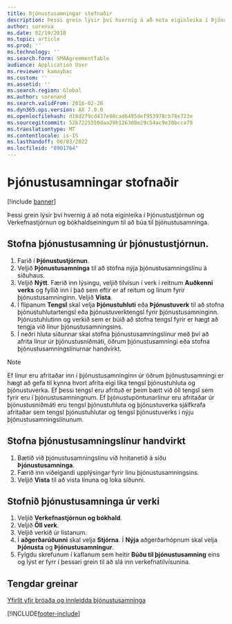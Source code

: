 ```yaml
---
title: Þjónustusamningar stofnaðir
description: Þessi grein lýsir því hvernig á að nota eiginleika í Þjónustustjórnun og Verkefnastjórnun og bókhaldseiningum til að búa til þjónustusamninga.
author: sorenva
ms.date: 02/19/2018
ms.topic: article
ms.prod: ''
ms.technology: ''
ms.search.form: SMAAgreementTable
audience: Application User
ms.reviewer: kamaybac
ms.custom: ''
ms.assetid: ''
ms.search.region: Global
ms.author: sorenand
ms.search.validFrom: 2016-02-28
ms.dyn365.ops.version: AX 7.0.0
ms.openlocfilehash: d18d279cd437e98cad6495def953978cb78e723e
ms.sourcegitcommit: 52b7225350daa29b1263d8e29c54ac9e20bcca70
ms.translationtype: MT
ms.contentlocale: is-IS
ms.lasthandoff: 06/03/2022
ms.locfileid: "8901764"
---
```

# <a name="create-service-agreements"></a>Þjónustusamningar stofnaðir

[!include [banner](../includes/banner.md)]

Þessi grein lýsir því hvernig á að nota eiginleika í Þjónustustjórnun og Verkefnastjórnun og bókhaldseiningum til að búa til þjónustusamninga.

## <a name="create-a-service-agreement-from-service-management"></a>Stofna þjónustusamning úr þjónustustjórnun.

1. Farið í **Þjónustustjórnun**.
2. Veljið **Þjónustusamninga** til að stofna nýja þjónustusamningslínu á síðuhaus. 
3. Veljið **Nýtt**. Færið inn lýsingu, veljið tilvísun í verk í reitnum **Auðkenni verks** og fyllið inn í það sem eftir er af reitum og línum fyrir þjónustusamninginn. Veljið **Vista**.
4. Í flipanum **Tengsl** skal velja **Þjónustuhluti** eða **Þjónustuverk** til að stofna þjónustuhlutartengsl eða þjónustuverktengsl fyrir þjónustusamninginn. Þjónustuhlutinn og verkið sem er búið að stofna tengsl fyrir er hægt að tengja við línur þjónustusamningsins.
5. Í neðri hluta síðunnar skal stofna þjónustusamningslínur með því að afrita línur úr þjónustusniðmáti, öðrum þjónustusamningi eða stofna þjónustusamningslínurnar handvirkt.

> [!NOTE]
> Ef línur eru afritaðar inn í þjónustusamninginn úr öðrum þjónustusamningi er hægt að gefa til kynna hvort afrita eigi líka tengsl þjónustuhluta og þjónustuverka. Ef þessi tengsl eru afrituð er þeim bætt við öll tengsl sem fyrir eru í þjónustusamningnum. Ef þjónustupöntunarlínur eru afritaðar úr þjónustusniðmáti eru tengsl þjónustuhluta og þjónustuverka sjálfkrafa afritaðar sem tengsl þjónustuhlutar og tengsl þjónustuverks í nýju þjónustusamningslínunum.

## <a name="create-service-agreement-lines-manually"></a>Stofna þjónustusamningslínur handvirkt

1. Bætið við þjónustusamningslínu við hnitanetið á síðu **Þjónustusamninga**. 
2. Færið inn viðeigandi upplýsingar fyrir línu þjónustusamningsins. 
3. Veljið **Vista** til að vista línuna og loka síðunni.

## <a name="create-a-service-agreement-from-project"></a>Stofnið þjónustusamninga úr verki

1. Veljið **Verkefnastjórnun og bókhald**.
2. Veljið **Öll verk**.
3. Veljið verkið úr listanum.
4. Í **aðgerðarúðunni** skal velja **Stjórna**. Í **Nýja** aðgerðarhópnum skal velja **Þjónusta** og **Þjónustusamningur**.
5. Fylgdu skrefunum í kaflanum sem heitir **Búðu til þjónustusamning** eins og lýst er fyrr í þessari grein til að slá inn verkefnatilvísunina.


## <a name="related-articles"></a>Tengdar greinar

[Yfirlit yfir þróaða og innleidda þjónustusamninga](service-agreements.md)




[!INCLUDE[footer-include](../../includes/footer-banner.md)]